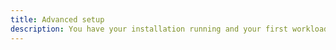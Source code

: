 ```yaml
---
title: Advanced setup
description: You have your installation running and your first workload clusters are up and running? Then you can find more advanced guides for optimization and specific solutions in this section.
---
```

